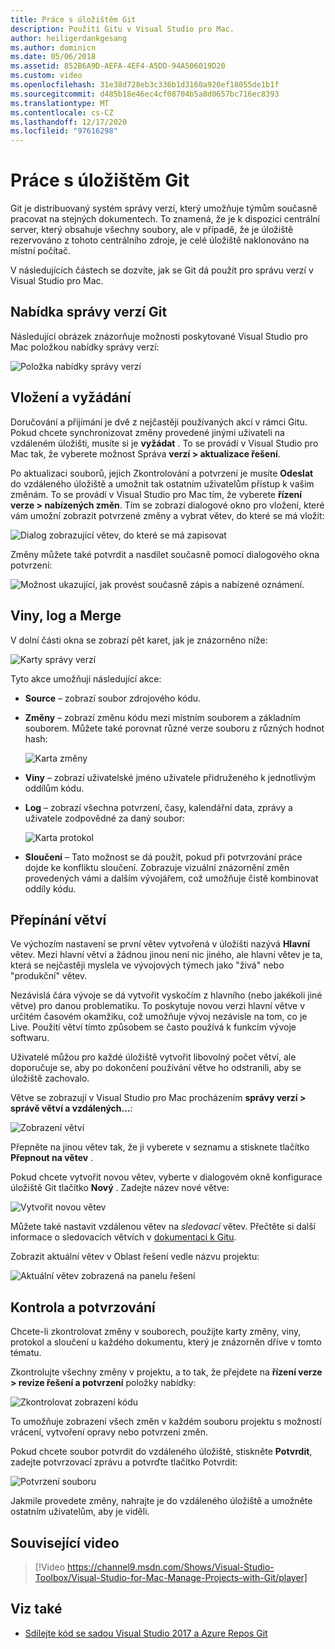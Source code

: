 ```yaml
---
title: Práce s úložištěm Git
description: Použití Gitu v Visual Studio pro Mac.
author: heiligerdankgesang
ms.author: dominicn
ms.date: 05/06/2018
ms.assetid: 852B6A9D-AEFA-4EF4-A5DD-94A506019D20
ms.custom: video
ms.openlocfilehash: 31e38d728eb3c336b1d3160a920ef18055de1b1f
ms.sourcegitcommit: d485b18e46ec4cf08704b5a8d0657bc716ec8393
ms.translationtype: MT
ms.contentlocale: cs-CZ
ms.lasthandoff: 12/17/2020
ms.locfileid: "97616298"
---
```

# <a name="working-with-git"></a>Práce s úložištěm Git

Git je distribuovaný systém správy verzí, který umožňuje týmům současně pracovat na stejných dokumentech. To znamená, že je k dispozici centrální server, který obsahuje všechny soubory, ale v případě, že je úložiště rezervováno z tohoto centrálního zdroje, je celé úložiště naklonováno na místní počítač.

V následujících částech se dozvíte, jak se Git dá použít pro správu verzí v Visual Studio pro Mac.

## <a name="git-version-control-menu"></a>Nabídka správy verzí Git

Následující obrázek znázorňuje možnosti poskytované Visual Studio pro Mac položkou nabídky správy verzí:

![Položka nabídky správy verzí](media/version-control-gitVersionControlMenu.png)

## <a name="push-and-pull"></a>Vložení a vyžádání

Doručování a přijímání je dvě z nejčastěji používaných akcí v rámci Gitu. Pokud chcete synchronizovat změny provedené jinými uživateli na vzdáleném úložišti, musíte si je **vyžádat** . To se provádí v Visual Studio pro Mac tak, že vyberete možnost Správa **verzí > aktualizace řešení**.

Po aktualizaci souborů, jejich Zkontrolování a potvrzení je musíte **Odeslat** do vzdáleného úložiště a umožnit tak ostatním uživatelům přístup k vašim změnám. To se provádí v Visual Studio pro Mac tím, že vyberete **řízení verze > nabízených změn**. Tím se zobrazí dialogové okno pro vložení, které vám umožní zobrazit potvrzené změny a vybrat větev, do které se má vložit:

![Dialog zobrazující větev, do které se má zapisovat](media/version-control-gitPush.png)

Změny můžete také potvrdit a nasdílet současně pomocí dialogového okna potvrzení:

![Možnost ukazující, jak provést současně zápis a nabízené oznámení.](media/version-control-commitPush.png)

## <a name="blame-log-and-merge"></a>Viny, log a Merge

V dolní části okna se zobrazí pět karet, jak je znázorněno níže:

![Karty správy verzí](media/version-control-gitTabs.png)

Tyto akce umožňují následující akce:

* **Source** – zobrazí soubor zdrojového kódu.
* **Změny** – zobrazí změnu kódu mezi místním souborem a základním souborem. Můžete také porovnat různé verze souboru z různých hodnot hash:

    ![Karta změny](media/version-control-gitChange.png)

* **Viny** – zobrazí uživatelské jméno uživatele přidruženého k jednotlivým oddílům kódu.
* **Log** – zobrazí všechna potvrzení, časy, kalendářní data, zprávy a uživatele zodpovědné za daný soubor:

    ![Karta protokol](media/version-control-gitLog.png)

* **Sloučení** – Tato možnost se dá použít, pokud při potvrzování práce dojde ke konfliktu sloučení. Zobrazuje vizuální znázornění změn provedených vámi a dalším vývojářem, což umožňuje čistě kombinovat oddíly kódu.

## <a name="switching-branches"></a>Přepínání větví

Ve výchozím nastavení se první větev vytvořená v úložišti nazývá **Hlavní** větev. Mezi hlavní větví a žádnou jinou není nic jiného, ale hlavní větev je ta, která se nejčastěji myslela ve vývojových týmech jako "živá" nebo "produkční" větev.

Nezávislá čára vývoje se dá vytvořit vyskočím z hlavního (nebo jakékoli jiné větve) pro danou problematiku. To poskytuje novou verzi hlavní větve v určitém časovém okamžiku, což umožňuje vývoj nezávisle na tom, co je Live. Použití větví tímto způsobem se často používá k funkcím vývoje softwaru.

Uživatelé můžou pro každé úložiště vytvořit libovolný počet větví, ale doporučuje se, aby po dokončení používání větve ho odstranili, aby se úložiště zachovalo.

Větve se zobrazují v Visual Studio pro Mac procházením **správy verzí > správě větví a vzdálených...**:

![Zobrazení větví](media/version-control-gitBranch2.png)

Přepněte na jinou větev tak, že ji vyberete v seznamu a stisknete tlačítko **Přepnout na větev** .

Pokud chcete vytvořit novou větev, vyberte v dialogovém okně konfigurace úložiště Git tlačítko **Nový** . Zadejte název nové větve:

![Vytvořit novou větev](media/version-control-gitBranch.png)

Můžete také nastavit vzdálenou větev na _sledovací_ větev. Přečtěte si další informace o sledovacích větvích v [dokumentaci k Gitu](https://git-scm.com/book/en/v2/Git-Branching-Remote-Branches#Tracking-Branches).

Zobrazit aktuální větev v Oblast řešení vedle názvu projektu:

 ![Aktuální větev zobrazená na panelu řešení](media/version-control-gitBranchName.png)

## <a name="reviewing-and-committing"></a>Kontrola a potvrzování

Chcete-li zkontrolovat změny v souborech, použijte karty změny, viny, protokol a sloučení u každého dokumentu, který je znázorněn dříve v tomto tématu.

Zkontrolujte všechny změny v projektu, a to tak, že přejdete na **řízení verze > revize řešení a potvrzení** položky nabídky:

![Zkontrolovat zobrazení kódu](media/version-control-gitReviewCommit.png)

To umožňuje zobrazení všech změn v každém souboru projektu s možností vrácení, vytvoření opravy nebo potvrzení změn.

Pokud chcete soubor potvrdit do vzdáleného úložiště, stiskněte **Potvrdit**, zadejte potvrzovací zprávu a potvrďte tlačítko Potvrdit:

![Potvrzení souboru](media/version-control-gitCommit.png)

Jakmile provedete změny, nahrajte je do vzdáleného úložiště a umožněte ostatním uživatelům, aby je viděli.

## <a name="related-video"></a>Související video

> [!Video https://channel9.msdn.com/Shows/Visual-Studio-Toolbox/Visual-Studio-for-Mac-Manage-Projects-with-Git/player]

## <a name="see-also"></a>Viz také

* [Sdílejte kód se sadou Visual Studio 2017 a Azure Repos Git](/azure/devops/repos/git/share-your-code-in-git-vs-2017)